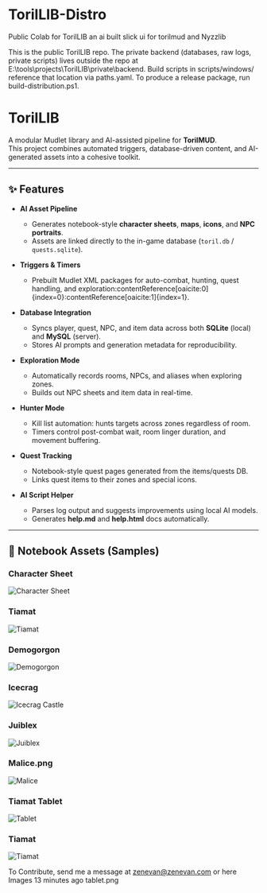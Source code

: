 # TorilLIB-Distro
Public Colab for TorilLIB an ai built slick ui for torilmud and Nyzzlib

This is the public TorilLIB repo. The private backend (databases, raw logs, private scripts) lives outside the repo at E:\tools\projects\TorilLIB\private\backend\. Build scripts in scripts/windows/ reference that location via paths.yaml. To produce a release package, run build-distribution.ps1.

# TorilLIB

A modular Mudlet library and AI-assisted pipeline for **TorilMUD**.  
This project combines automated triggers, database-driven content, and AI-generated assets into a cohesive toolkit.

---

## ✨ Features

- **AI Asset Pipeline**  
  - Generates notebook-style **character sheets**, **maps**, **icons**, and **NPC portraits**.  
  - Assets are linked directly to the in-game database (`toril.db` / `quests.sqlite`).  

- **Triggers & Timers**  
  - Prebuilt Mudlet XML packages for auto-combat, hunting, quest handling, and exploration:contentReference[oaicite:0]{index=0}:contentReference[oaicite:1]{index=1}.  

- **Database Integration**  
  - Syncs player, quest, NPC, and item data across both **SQLite** (local) and **MySQL** (server).  
  - Stores AI prompts and generation metadata for reproducibility.  

- **Exploration Mode**  
  - Automatically records rooms, NPCs, and aliases when exploring zones.  
  - Builds out NPC sheets and item data in real-time.  

- **Hunter Mode**  
  - Kill list automation: hunts targets across zones regardless of room.  
  - Timers control post-combat wait, room linger duration, and movement buffering.  

- **Quest Tracking**  
  - Notebook-style quest pages generated from the items/quests DB.  
  - Links quest items to their zones and special icons.  

- **AI Script Helper**  
  - Parses log output and suggests improvements using local AI models.  
  - Generates **help.md** and **help.html** docs automatically.  

---

## 📖 Notebook Assets (Samples)

### Character Sheet
![Character Sheet](./character_sheet.png)

### Tiamat
![Tiamat](./Tiamat.png)

### Demogorgon
![Demogorgon](./Demogorgon.png)

### Icecrag
![Icecrag Castle](./icecrag.png)

### Juiblex
![Juiblex](./Juiblex.png)

### Malice.png
![Malice](./Malice.png)

### Tiamat Tablet
![Tablet](./Tablet.png)

### Tiamat
![Tiamat](./Tiamat.png)

To Contribute, send me a message at zenevan@zenevan.com or here
Images
13 minutes ago
tablet.png

